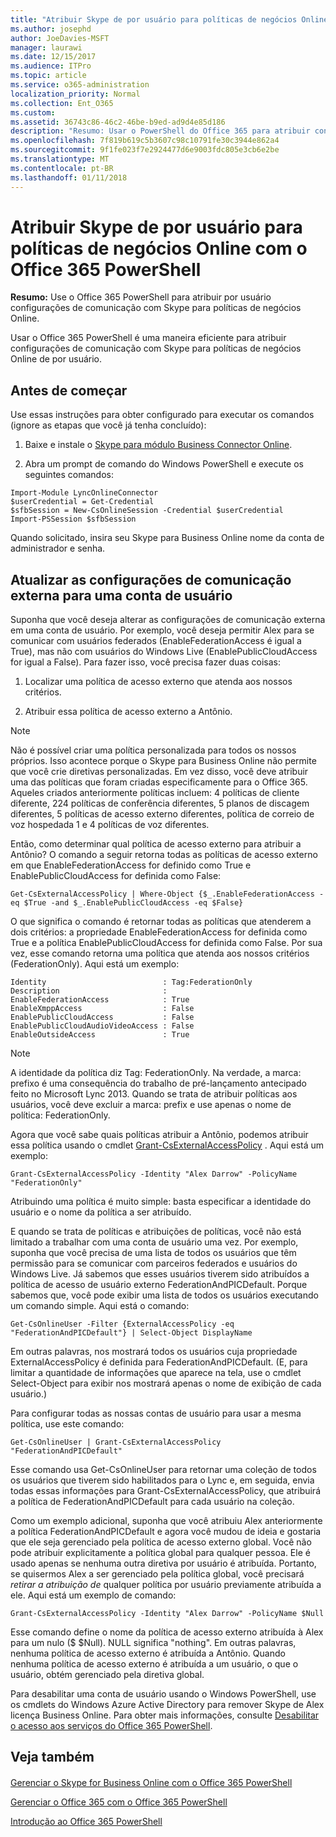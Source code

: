 ```yaml
---
title: "Atribuir Skype de por usuário para políticas de negócios Online com o Office 365 PowerShell"
ms.author: josephd
author: JoeDavies-MSFT
manager: laurawi
ms.date: 12/15/2017
ms.audience: ITPro
ms.topic: article
ms.service: o365-administration
localization_priority: Normal
ms.collection: Ent_O365
ms.custom: 
ms.assetid: 36743c86-46c2-46be-b9ed-ad9d4e85d186
description: "Resumo: Usar o PowerShell do Office 365 para atribuir configurações de comunicação com Skype para políticas de negócios Online de por usuário."
ms.openlocfilehash: 7f819b619c5b3607c98c10791fe30c3944e862a4
ms.sourcegitcommit: 9f1fe023f7e2924477d6e9003fdc805e3cb6e2be
ms.translationtype: MT
ms.contentlocale: pt-BR
ms.lasthandoff: 01/11/2018
---
```

# <a name="assign-per-user-skype-for-business-online-policies-with-office-365-powershell"></a>Atribuir Skype de por usuário para políticas de negócios Online com o Office 365 PowerShell

 **Resumo:** Use o Office 365 PowerShell para atribuir por usuário configurações de comunicação com Skype para políticas de negócios Online.
  
Usar o Office 365 PowerShell é uma maneira eficiente para atribuir configurações de comunicação com Skype para políticas de negócios Online de por usuário.
  
## <a name="before-you-begin"></a>Antes de começar

Use essas instruções para obter configurado para executar os comandos (ignore as etapas que você já tenha concluído):
  
1. Baixe e instale o [Skype para módulo Business Connector Online](https://www.microsoft.com/en-us/download/details.aspx?id=39366).
    
2. Abra um prompt de comando do Windows PowerShell e execute os seguintes comandos: 
    
  ```
  Import-Module LyncOnlineConnector
$userCredential = Get-Credential
$sfbSession = New-CsOnlineSession -Credential $userCredential
Import-PSSession $sfbSession
  ```
Quando solicitado, insira seu Skype para Business Online nome da conta de administrador e senha.
    
## <a name="updating-external-communication-settings-for-a-user-account"></a>Atualizar as configurações de comunicação externa para uma conta de usuário

Suponha que você deseja alterar as configurações de comunicação externa em uma conta de usuário. Por exemplo, você deseja permitir Alex para se comunicar com usuários federados (EnableFederationAccess é igual a True), mas não com usuários do Windows Live (EnablePublicCloudAccess for igual a False). Para fazer isso, você precisa fazer duas coisas:
  
1. Localizar uma política de acesso externo que atenda aos nossos critérios.
    
2. Atribuir essa política de acesso externo a Antônio.
    
> [!NOTE]
>  Não é possível criar uma política personalizada para todos os nossos próprios. Isso acontece porque o Skype para Business Online não permite que você crie diretivas personalizadas. Em vez disso, você deve atribuir uma das políticas que foram criadas especificamente para o Office 365. Aqueles criados anteriormente políticas incluem: 4 políticas de cliente diferente, 224 políticas de conferência diferentes, 5 planos de discagem diferentes, 5 políticas de acesso externo diferentes, política de correio de voz hospedada 1 e 4 políticas de voz diferentes.
  
Então, como determinar qual política de acesso externo para atribuir a Antônio? O comando a seguir retorna todas as políticas de acesso externo em que EnableFederationAccess for definido como True e EnablePublicCloudAccess for definida como False:
  
```
Get-CsExternalAccessPolicy | Where-Object {$_.EnableFederationAccess -eq $True -and $_.EnablePublicCloudAccess -eq $False}
```

O que significa o comando é retornar todas as políticas que atenderem a dois critérios: a propriedade EnableFederationAccess for definida como True e a política EnablePublicCloudAccess for definida como False. Por sua vez, esse comando retorna uma política que atenda aos nossos critérios (FederationOnly). Aqui está um exemplo:
  
```
Identity                          : Tag:FederationOnly
Description                       :
EnableFederationAccess            : True
EnableXmppAccess                  : False
EnablePublicCloudAccess           : False
EnablePublicCloudAudioVideoAccess : False
EnableOutsideAccess               : True
```

> [!NOTE]
> A identidade da política diz Tag: FederationOnly. Na verdade, a marca: prefixo é uma consequência do trabalho de pré-lançamento antecipado feito no Microsoft Lync 2013. Quando se trata de atribuir políticas aos usuários, você deve excluir a marca: prefix e use apenas o nome de política: FederationOnly. 
  
Agora que você sabe quais políticas atribuir a Antônio, podemos atribuir essa política usando o cmdlet [Grant-CsExternalAccessPolicy](https://go.microsoft.com/fwlink/?LinkId=523974) . Aqui está um exemplo:
  
```
Grant-CsExternalAccessPolicy -Identity "Alex Darrow" -PolicyName "FederationOnly"
```

Atribuindo uma política é muito simple: basta especificar a identidade do usuário e o nome da política a ser atribuído. 
  
E quando se trata de políticas e atribuições de políticas, você não está limitado a trabalhar com uma conta de usuário uma vez. Por exemplo, suponha que você precisa de uma lista de todos os usuários que têm permissão para se comunicar com parceiros federados e usuários do Windows Live. Já sabemos que esses usuários tiverem sido atribuídos a política de acesso de usuário externo FederationAndPICDefault. Porque sabemos que, você pode exibir uma lista de todos os usuários executando um comando simple. Aqui está o comando:
  
```
Get-CsOnlineUser -Filter {ExternalAccessPolicy -eq "FederationAndPICDefault"} | Select-Object DisplayName
```

Em outras palavras, nos mostrará todos os usuários cuja propriedade ExternalAccessPolicy é definida para FederationAndPICDefault. (E, para limitar a quantidade de informações que aparece na tela, use o cmdlet Select-Object para exibir nos mostrará apenas o nome de exibição de cada usuário.) 
  
Para configurar todas as nossas contas de usuário para usar a mesma política, use este comando:
  
```
Get-CsOnlineUser | Grant-CsExternalAccessPolicy "FederationAndPICDefault"
```

Esse comando usa Get-CsOnlineUser para retornar uma coleção de todos os usuários que tiverem sido habilitados para o Lync e, em seguida, envia todas essas informações para Grant-CsExternalAccessPolicy, que atribuirá a política de FederationAndPICDefault para cada usuário na coleção.
  
Como um exemplo adicional, suponha que você atribuiu Alex anteriormente a política FederationAndPICDefault e agora você mudou de ideia e gostaria que ele seja gerenciado pela política de acesso externo global. Você não pode atribuir explicitamente a política global para qualquer pessoa. Ele é usado apenas se nenhuma outra diretiva por usuário é atribuída. Portanto, se quisermos Alex a ser gerenciado pela política global, você precisará *retirar a atribuição de* qualquer política por usuário previamente atribuída a ele. Aqui está um exemplo de comando:
  
```
Grant-CsExternalAccessPolicy -Identity "Alex Darrow" -PolicyName $Null
```

Esse comando define o nome da política de acesso externo atribuída à Alex para um nulo ($ $Null). NULL significa "nothing". Em outras palavras, nenhuma política de acesso externo é atribuída a Antônio. Quando nenhuma política de acesso externo é atribuída a um usuário, o que o usuário, obtém gerenciado pela diretiva global.
  
Para desabilitar uma conta de usuário usando o Windows PowerShell, use os cmdlets do Windows Azure Active Directory para remover Skype de Alex licença Business Online. Para obter mais informações, consulte [Desabilitar o acesso aos serviços do Office 365 PowerShell](assign-licenses-to-user-accounts-with-office-365-powershell.md).
  
## <a name="see-also"></a>Veja também

#### 

[Gerenciar o Skype for Business Online com o Office 365 PowerShell](manage-skype-for-business-online-with-office-365-powershell.md)
  
[Gerenciar o Office 365 com o Office 365 PowerShell](manage-office-365-with-office-365-powershell.md)
  
[Introdução ao Office 365 PowerShell](getting-started-with-office-365-powershell.md)

